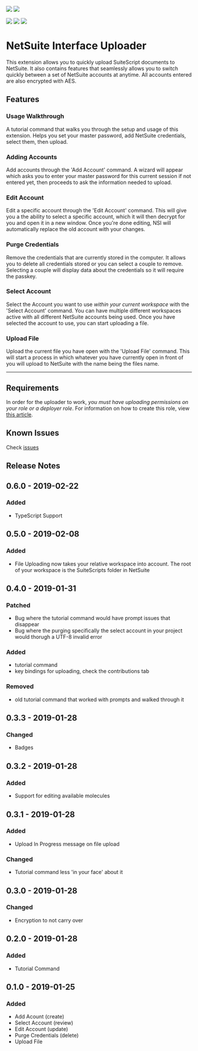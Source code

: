 [![](https://img.shields.io/badge/Author-RSM%20US-ff5e99.svg)](https://github.com/ExploreConsulting)
[![](https://img.shields.io/badge/Repository-NetSuite%20Interface%20Uploader-5ea6ff.svg)](https://github.com/ExploreConsulting/NetSuite-Interface-Uploader)

![](https://img.shields.io/github/issues/ExploreConsulting/NetSuite-Interface-Uploader.svg)
![](https://img.shields.io/github/stars/ExploreConsulting/NetSuite-Interface-Uploader.svg)
![](https://img.shields.io/github/license/ExploreConsulting/NetSuite-Interface-Uploader.svg)

# NetSuite Interface Uploader

This extension allows you to quickly upload SuiteScript documents to NetSuite. It also contains features that seamlessly allows you to switch quickly between a set of NetSuite accounts at anytime. All accounts entered are also encrypted with AES.

## Features

### Usage Walkthrough

A tutorial command that walks you through the setup and usage of this extension. Helps you set your master password, add NetSuite credentials, select them, then upload.

### Adding Accounts

Add accounts through the 'Add Account' command. A wizard will appear which asks you to enter your master password for this current session if not entered yet, then proceeds to ask the information needed to upload.

### Edit Account

Edit a specific account through the 'Edit Account' command. This will give you a the ability to select a specific account, which it will then decrypt for you and open it in a new window. Once you're done editing, NSI will automatically replace the old account with your changes.

### Purge Credentials

Remove the credentials that are currently stored in the computer. It allows you to delete all credentials stored or you can select a couple to remove. Selecting a couple will display data about the credentials so it will require the passkey.

### Select Account

Select the Account you want to use *within your current workspace* with the 'Select Account' command. You can have multiple different workspaces active with all different NetSuite accounts being used. Once you have selected the account to use, you can start uploading a file.

### Upload File

Upload the current file you have open with the 'Upload File' command. This will start a process in which whatever you have currently open in front of you will upload to NetSuite with the name being the files name.

-----------------------------------------------------------------------------------------------------------

## Requirements

In order for the uploader to work, *you must have uploading permissions on your role or a deployer role*. For information on how to create this role, view [this article](https://developers.suitecommerce.com/section1536122387#subsect1536120034).

## Known Issues

Check [issues](https://github.com/EmilChoparinov/NetSuite-Interface-Uploader/issues)

## Release Notes

## 0.6.0 - 2019-02-22
### Added
- TypeScript Support

## 0.5.0 - 2019-02-08
### Added
- File Uploading now takes your relative workspace into account. The root of your workspace is the SuiteScripts folder in NetSuite

## 0.4.0 - 2019-01-31
### Patched
- Bug where the tutorial command would have prompt issues that disappear
- Bug where the purging specifically the select account in your project would thorugh a UTF-8 invalid error

### Added
- tutorial command
- key bindings for uploading, check the contributions tab

### Removed
- old tutorial command that worked with prompts and walked through it

## 0.3.3 - 2019-01-28 
### Changed
- Badges

## 0.3.2 - 2019-01-28 
### Added
- Support for editing available molecules

## 0.3.1 - 2019-01-28 
### Added
- Upload In Progress message on file upload

### Changed
- Tutorial command less 'in your face' about it

## 0.3.0 - 2019-01-28 
### Changed
- Encryption to not carry over

## 0.2.0 - 2019-01-28 
### Added
- Tutorial Command

## 0.1.0 - 2019-01-25
### Added
- Add Acount (create)
- Select Account (review)
- Edit Account (update)
- Purge Credentials (delete)
- Upload File